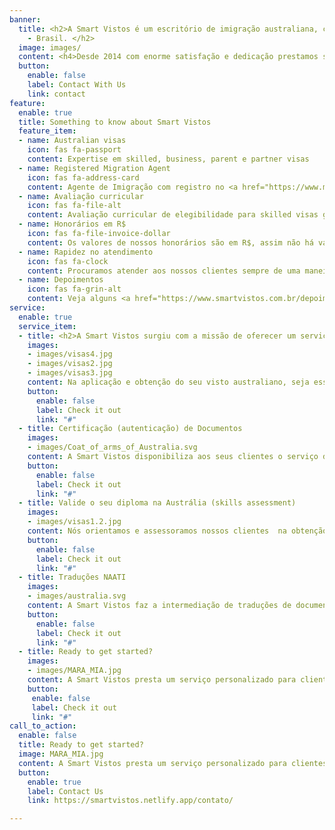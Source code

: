 ```yaml
---
banner:
  title: <h2>A Smart Vistos é um escritório de imigração australiana, com sede em Campinas
    - Brasil. </h2>
  image: images/
  content: <h4>Desde 2014 com enorme satisfação e dedicação prestamos serviços de assessoria imigratória para pessoas interessadas em viver e trabalhar na Austrália. </h4>
  button:
    enable: false
    label: Contact With Us
    link: contact
feature:
  enable: true
  title: Something to know about Smart Vistos
  feature_item:
  - name: Australian visas
    icon: fas fa-passport
    content: Expertise em skilled, business, parent e partner visas
  - name: Registered Migration Agent
    icon: fas fa-address-card
    content: Agente de Imigração com registro no <a href="https://www.mara.gov.au/" target="_blank">OMARA</a>
  - name: Avaliação curricular
    icon: fas fa-file-alt
    content: Avaliação curricular de elegibilidade para skilled visas gratuita
  - name: Honorários em R$
    icon: fas fa-file-invoice-dollar
    content: Os valores de nossos honorários são em R$, assim não há variação cambial e nem IOF
  - name: Rapidez no atendimento
    icon: fas fa-clock
    content: Procuramos atender aos nossos clientes sempre de uma maneira rápida
  - name: Depoimentos 
    icon: fas fa-grin-alt
    content: Veja alguns <a href="https://www.smartvistos.com.br/depoimentos/">depoimentos</a> de clientes satisfeitos com a Smart Vistos
service:
  enable: true
  service_item:
  - title: <h2>A Smart Vistos surgiu com a missão de oferecer um serviço especializado em imigração para a Austrália</h2>
    images:
    - images/visas4.jpg
    - images/visas2.jpg
    - images/visas3.jpg
    content: Na aplicação e obtenção do seu visto australiano, seja esse um visto permanente ou temporário, você será sempre assessorado em todas as etapas do processo, por um Australian Registered Migration Agent.
    button:
      enable: false
      label: Check it out
      link: "#"
  - title: Certificação (autenticação) de Documentos
    images:
    - images/Coat_of_arms_of_Australia.svg
    content: A Smart Vistos disponibiliza aos seus clientes o serviço de certificação (autenticação) de cópias dos documentos originais e quando solicitados serão enviados juntamente com a aplicação do visto ao <a href="https://immi.homeaffairs.gov.au/" target="_blank">Departamento de Imigração Australiano</a>.<br> Os documentos são certificados (autenticados) por um Agente Registrado de Imigração Australiana, o qual é um profissional autorizado pela legislação australiana a certificar (autenticar) documentos de caráter imigratório.
    button:
      enable: false
      label: Check it out
      link: "#"
  - title: Valide o seu diploma na Austrália (skills assessment)
    images:
    - images/visas1.2.jpg
    content: Nós orientamos e assessoramos nossos clientes  na obtenção da validação de suas qualificações e experiências profissionais(skills assessment) nos respectivos órgãos australianos responsáveis por esses procedimentos tais como <a href="https://www.engineersaustralia.org.au/" target="_blank">Engineers Australia</a>; <a href="https://www.acs.org.au/" target="_blank"> Australian Computer Society</a>; <a href="https://www.vetassess.com.au/" target="_blank"> Vetassess</a>; <a href="https://www.adc.org.au/" target="_blank"> Australian Dental Council</a> ; <a href="https://www.aaca.org.au/" target="_blank"> Architects Accreditation Council of Australia </a>; <a href="https://www.tradesrecognitionaustralia.gov.au/" target="_blank"> Trades Recognition Australia</a> e outros.<br> Essa etapa do processo, é um dos pré-requisito para fazer a aplicação de qualquer modalidade de visto do programa Skilled Migration.
    button:
      enable: false
      label: Check it out
      link: "#"
  - title: Traduções NAATI
    images:
    - images/australia.svg
    content: A Smart Vistos faz a intermediação de traduções de documentos junto a tradutores <a href="https://www.naati.com.au/" target="_blank">NAATI</a> (credenciados na Austrália), no intuito de proporcionar aos nossos clientes comodidade e rapidez nas traduções de documentos portugues <> inglês.<br> Um outro ponto para destacar é a aceitabilidade dos documentos traduzidos via tradutor <a href="https://www.naati.com.au/" target="_blank">NAATI</a> por instituições australianas. 
    button:
      enable: false
      label: Check it out
      link: "#"
  - title: Ready to get started?
    images: 
    - images/MARA_MIA.jpg 
    content: A Smart Vistos presta um serviço personalizado para clientes interessados na obtenção de vistos permanentes (permanent residence visas) e temporários (temporary visas) para a Austrália.<br> Analisamos a situação de cada cliente através de uma entrevista, onde avaliamos as reais possibilidades de sucesso na obtenção de um determinado visto, seja esse temporário ou permanente.<br> Sempre buscamos adotar a melhor solução e estratégia para a aplicação de seu visto junto ao departamento de imigração australiano. Oferecemos suporte e acompanhamento em toda a etapa do processo.
    button:
     enable: false
     label: Check it out
     link: "#"
call_to_action:
  enable: false
  title: Ready to get started?
  image: MARA_MIA.jpg
  content: A Smart Vistos presta um serviço personalizado para clientes interessados na obtenção de vistos permanentes (permanent residence visas) e temporários (temporary visas) para a Austrália.<br> Analisamos a situação de cada cliente através de uma entrevista, onde avaliamos as reais possibilidades de sucesso na obtenção de um determinado visto, seja esse temporário ou permanente.<br> Sempre buscamos adotar a melhor solução e estratégia para a aplicação de seu visto junto ao departamento de imigração australiano. Oferecemos suporte e acompanhamento em toda a etapa do processo. 
  button:
    enable: true
    label: Contact Us
    link: https://smartvistos.netlify.app/contato/

---
```

